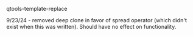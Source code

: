 qtools-template-replace

9/23/24 - removed deep clone in favor of spread operator (which didn't exist when this was written). Should have no effect on functionality.
